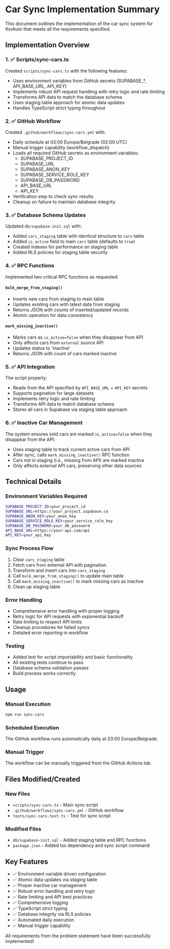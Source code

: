 # Car Sync Implementation Summary

This document outlines the implementation of the car sync system for KorAuto that meets all the requirements specified.

## Implementation Overview

### 1. ✅ Scripts/sync-cars.ts
Created `scripts/sync-cars.ts` with the following features:
- Uses environment variables from GitHub secrets (SUPABASE_*, API_BASE_URL, API_KEY)
- Implements robust API request handling with retry logic and rate limiting
- Transforms API data to match the database schema
- Uses staging table approach for atomic data updates
- Handles TypeScript strict typing throughout

### 2. ✅ GitHub Workflow
Created `.github/workflows/sync-cars.yml` with:
- Daily schedule at 03:00 Europe/Belgrade (02:00 UTC)
- Manual trigger capability (workflow_dispatch)
- Loads all required GitHub secrets as environment variables:
  - SUPABASE_PROJECT_ID
  - SUPABASE_URL
  - SUPABASE_ANON_KEY
  - SUPABASE_SERVICE_ROLE_KEY
  - SUPABASE_DB_PASSWORD
  - API_BASE_URL
  - API_KEY
- Verification step to check sync results
- Cleanup on failure to maintain database integrity

### 3. ✅ Database Schema Updates
Updated `db/supabase-init.sql` with:
- Added `cars_staging` table with identical structure to `cars` table
- Added `is_active` field to main `cars` table (defaults to `true`)
- Created indexes for performance on staging table
- Added RLS policies for staging table security

### 4. ✅ RPC Functions
Implemented two critical RPC functions as requested:

#### `bulk_merge_from_staging()`
- Inserts new cars from staging to main table
- Updates existing cars with latest data from staging
- Returns JSON with counts of inserted/updated records
- Atomic operation for data consistency

#### `mark_missing_inactive()`
- Marks cars as `is_active=false` when they disappear from API
- Only affects cars from `external` source API
- Updates status to 'inactive'
- Returns JSON with count of cars marked inactive

### 5. ✅ API Integration
The script properly:
- Reads from the API specified by `API_BASE_URL` + `API_KEY` secrets
- Supports pagination for large datasets
- Implements retry logic and rate limiting
- Transforms API data to match database schema
- Stores all cars in Supabase via staging table approach

### 6. ✅ Inactive Car Management
The system ensures sold cars are marked `is_active=false` when they disappear from the API:
- Uses staging table to track current active cars from API
- After sync, calls `mark_missing_inactive()` RPC function
- Cars not in staging (i.e., missing from API) are marked inactive
- Only affects external API cars, preserving other data sources

## Technical Details

### Environment Variables Required
```bash
SUPABASE_PROJECT_ID=your_project_id
SUPABASE_URL=https://your_project.supabase.co
SUPABASE_ANON_KEY=your_anon_key
SUPABASE_SERVICE_ROLE_KEY=your_service_role_key
SUPABASE_DB_PASSWORD=your_db_password
API_BASE_URL=https://your-api.com/api
API_KEY=your_api_key
```

### Sync Process Flow
1. Clear `cars_staging` table
2. Fetch cars from external API with pagination
3. Transform and insert cars into `cars_staging`
4. Call `bulk_merge_from_staging()` to update main table
5. Call `mark_missing_inactive()` to mark missing cars as inactive
6. Clean up staging table

### Error Handling
- Comprehensive error handling with proper logging
- Retry logic for API requests with exponential backoff
- Rate limiting to respect API limits
- Cleanup procedures for failed syncs
- Detailed error reporting in workflow

### Testing
- Added test for script importability and basic functionality
- All existing tests continue to pass
- Database schema validation passes
- Build process works correctly

## Usage

### Manual Execution
```bash
npm run sync-cars
```

### Scheduled Execution
The GitHub workflow runs automatically daily at 03:00 Europe/Belgrade.

### Manual Trigger
The workflow can be manually triggered from the GitHub Actions tab.

## Files Modified/Created

### New Files
- `scripts/sync-cars.ts` - Main sync script
- `.github/workflows/sync-cars.yml` - GitHub workflow
- `tests/sync-cars.test.ts` - Test for sync script

### Modified Files
- `db/supabase-init.sql` - Added staging table and RPC functions
- `package.json` - Added tsx dependency and sync script command

## Key Features
- ✅ Environment variable driven configuration
- ✅ Atomic data updates via staging table
- ✅ Proper inactive car management
- ✅ Robust error handling and retry logic
- ✅ Rate limiting and API best practices
- ✅ Comprehensive logging
- ✅ TypeScript strict typing
- ✅ Database integrity via RLS policies
- ✅ Automated daily execution
- ✅ Manual trigger capability

All requirements from the problem statement have been successfully implemented!